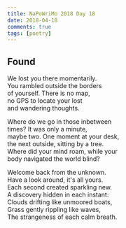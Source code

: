 ```yaml
---  
title: NaPoWriMo 2018 Day 18  
date: 2018-04-18
comments: true  
tags: [poetry]
---  
```


## Found  

We lost you there momentarily.  
You rambled outside the borders  
of yourself. There is no map,  
no GPS to locate your lost  
and wandering thoughts.  

Where do we go in those inbetween  
times? It was only a minute,  
maybe two. One moment at your desk,  
the next outside, sitting by a tree.  
Where did your mind roam, while your  
body navigated the world blind?  

Welcome back from the unknown.  
Have a look around, it's all yours.  
Each second created sparkling new.  
A discovery hidden in each instant:  
Clouds drifting like unmoored boats,  
Grass gently rippling like waves,  
The strangeness of each calm breath.  
